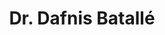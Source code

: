---
# Display name
title: Dr. Dafnis Batallé

# Username (this should match the folder name)
authors:
- dafnis

# Is this the primary user of the site?
superuser: true

# Role/position
role: Lab Lead

# Organizations/Affiliations
organizations:
- name: King's College London
  url: "https://kclpure.kcl.ac.uk/portal/dafnis.batalle.html"

# Short bio (displayed in user profile at end of posts)
bio: Our lab research focuses on studying the emergence of brain organization during early development and how subtle alterations in key developmental processes lead to neurodevelopmental disorders. To do so, we use multi-modal MRI, whole-brain computational models, graph theory and signal processing tools to characterise structural and functional connectivity. By these means, we aim to develop biomarkers of typical and atypical development allowing us to predict the heterogeneous outcome of children at risk of neurodevelopmental disorders.

#interests:
#- Brain Connectivity
#- Graph Theory
#- Data Mining

#education:
# courses:
#  - course: PhD in Artificial Intelligence
#    institution: Stanford University
#    year: 2012
#  - course: MEng in Artificial Intelligence
#    institution: Massachusetts Institute of Technology
#    year: 2009
#  - course: BSc in Artificial Intelligence
#    institution: Massachusetts Institute of Technology
#    year: 2008

# Social/Academic Networking
# For available icons, see: https://sourcethemes.com/academic/docs/page-builder/#icons
#   For an email link, use "fas" icon pack, "envelope" icon, and a link in the
#   form "mailto:your-email@example.com" or "#contact" for contact widget.
social:
- icon: envelope
  icon_pack: fas
  link: 'mailto:contact@code-neuro.com'  # For a direct email link, use "mailto:test@example.org".
- icon: twitter
  icon_pack: fab
  link: https://twitter.com/dafnisbatalle
- icon: google-scholar
  icon_pack: ai
  link: https://scholar.google.co.uk/citations?user=ZJYE5x8AAAAJ
- icon: github
  icon_pack: fab
  link: https://github.com/code-neuro
# Link to a PDF of your resume/CV from the About widget.
# To enable, copy your resume/CV to `static/files/cv.pdf` and uncomment the lines below.
# - icon: cv
#   icon_pack: ai
#   link: files/cv.pdf

# Enter email to display Gravatar (if Gravatar enabled in Config)
email: ""

# Organizational groups that you belong to (for People widget)
#   Set this to `[]` or comment out if you are not using People widget.
user_groups:
- Researchers
---